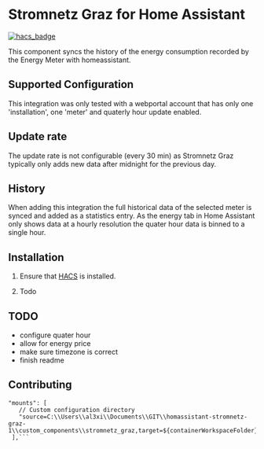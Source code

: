 # Stromnetz Graz for Home Assistant
[![hacs_badge](https://img.shields.io/badge/HACS-Default-orange.svg)](https://github.com/custom-components/hacs)

This component syncs the history of the energy consumption recorded by the Energy Meter with homeassistant.


## Supported Configuration
This integration was only tested with a webportal account that has only one 'installation', one 'meter' and quaterly hour update enabled.

## Update rate
The update rate is not configurable (every 30 min) as Stromnetz Graz typically only adds new data after midnight for the previous day.

## History
When adding this integration the full historical data of the selected meter is synced and added as a statistics entry.
As the energy tab in Home Assistant only shows data at a hourly resolution the quater hour data is binned to a single hour.





## Installation

1. Ensure that [HACS](https://hacs.xyz) is installed.

2. Todo

## TODO
- configure quater hour
- allow for energy price
- make sure timezone is correct
- finish readme



## Contributing

 ```  
"mounts": [
    // Custom configuration directory
    "source=C:\\Users\\al3xi\\Documents\\GIT\\homassistant-stromnetz-graz-1\\custom_components\\stromnetz_graz,target=${containerWorkspaceFolder}/config/custom_components/stromnetz_graz,type=bind"
  ],```
  